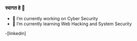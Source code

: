 ### स्वागत हे 👋



- 🔭 I’m currently working on Cyber Security 
- 🌱 I’m currently learning Web Hacking and System Security 

-[linkedin]
